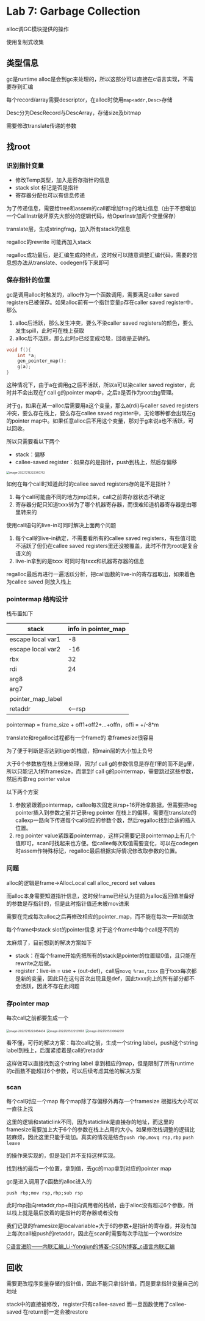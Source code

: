 # Lab 7: Garbage Collection

alloc调GC模块提供的操作

使用复制式收集

## 类型信息

gc是runtime alloc是会到gc来处理的，所以这部分可以直接在c语言实现，不需要存到汇编

每个record/array需要descriptor，在alloc时使用`map<addr,Desc>`存储

Desc分为DescRecord与DescArray，存储size及bitmap

需要修改translate传递的参数

## 找root

### 识别指针变量

- 修改Temp类型，加入是否存指针的信息
- stack slot 标记是否是指针
- 寄存器分配也可以有信息传递

为了传递信息，需要给tree和assem的call都增加frag的地址信息（由于不想增加一个CallInstr破坏原先大部分的逻辑代码，给OperInstr加两个变量保存）

translate层，生成stringfrag，加入所有stack的信息

regalloc的rewrite 可能再加入stack

regalloc成功最后，是汇编生成的终点，这时候可以随意调整汇编代码，需要的信息想办法从translate、codegen传下来即可

### 保存指针的位置

gc是调用alloc时触发的，alloc作为一个函数调用，需要满足caller saved registers已被保存。如果alloc前有一个指针变量p存在caller saved register中，那么

1. alloc后活跃，那么发生冲突，要么不染caller saved registers的颜色，要么发生spill，此时可在栈上获取
2. alloc后不活跃，那么此时p已经变成垃圾，回收是正确的。

```c++
void f(){
	int *a;
    gen_pointer_map();
    g(a);
}
```

这种情况下，由于a在调用g之后不活跃，所以a可以染caller saved register，此时并不会出现在f call g的pointer map中，之后a是否作为root由g管理。

对于g，如果在某一alloc后需要用a这个变量，那么a(rdi)与caller saved registers冲突，要么存在栈上，要么存在callee saved register中，无论哪种都会出现在g的pointer map中。如果任意alloc后不用这个变量，那对于g来说a也不活跃，可以回收。

所以只需要看以下两个

- stack：偏移
- callee-saved register：如果存的是指针，push到栈上，然后存偏移

<img src="C:\Users\Shen\AppData\Roaming\Typora\typora-user-images\image-20221215222340742.png" alt="image-20221215222340742" style="zoom:50%;" />

如何在每个call时知道此时的callee saved registers存的是不是指针？

1. 每个call可能由不同的地方jmp过来，call之前寄存器状态不确定
2. 寄存器分配只知道txxx转为了哪个机器寄存器，而很难知道机器寄存器是由哪里转来的

使用call语句的live-in可同时解决上面两个问题

1. 每个call的live-in确定，不需要看所有的callee saved registers，有些值可能不活跃了但仍在callee saved registers里还没被覆盖，此时不作为root是复合语义的
2. live-in拿到的是txxx 可同时有txxx和机器寄存器的信息

regalloc最后再进行一遍活跃分析，把call函数的live-in的寄存器取出，如果着色为callee saved 则放入栈上

### pointermap 结构设计

栈布置如下

| stack             | info in pointer_map |
| ----------------- | ------------------- |
| escape local var1 | -8                  |
| escape local var2 | -16                 |
| rbx               | 32                  |
| rdi               | 24                  |
| arg8              |                     |
| arg7              |                     |
| pointer_map_label |                     |
| retaddr           | <--rsp              |

pointermap = frame_size + off1+off2+...+offn，offi = +/-8*m

translate和regalloc过程都有一个frame的 拿framesize很容易

为了便于判断是否达到tiger的栈底，把main层的大小加上负号

大于6个参数放在栈上很难处理，因为f call g的参数信息是存在f里的而不是g里，所以只能记入f的framesize，而拿到f call g的pointermap，需要跳过这些参数，然后再拿reg pointer value

以下两个方案

1. 参数紧跟着pointermap，callee每次固定从rsp+16开始拿数据，但需要把reg pointer插入到参数之前并记录reg pointer 在栈上的偏移，需要在translate的callexp一路向下传递每个call对应的参数个数，然后regalloc找到合适的插入位置。
2. reg pointer value紧跟着pointermap，这样只需要记录pointermap上有几个值即可，scan时找起来也方便。但callee每次取值需要变化，可以在codegen时assem作特殊标记，regalloc最后根据实际情况修改取参数的位置。

### 问题

alloc的逻辑是frame->AllocLocal  call alloc_record  set values

而alloc本身需要知道指针信息，这时候frame已经认为提前为alloc返回值准备好的参数是存指针的，但是此时指针值还未被mov进来

需要在完成每次alloc之后再修改相应的pointer_map，而不能在每次一开始就改

每个frame中stack slot的pointer信息 对于这个frame中每个call是不同的

太麻烦了，目前想到的解决方案如下

- stack：在每个frame开始先把所有的stack是pointer的位置赋0值，且只能在rewrite之后做。
- register：live-in = use + (out-def)，call后`movq %rax,txxx` 由于txxx每次都是新的变量，因此只在这句首次出现且是def，因此txxx向上的所有部分都不会活跃，因此不存在此问题

### 存pointer map

每次call之前都要生成一个

<img src="C:\Users\Shen\AppData\Roaming\Typora\typora-user-images\image-20221215222454434.png" alt="image-20221215222454434" style="zoom:50%;" />

<img src="C:\Users\Shen\AppData\Roaming\Typora\typora-user-images\image-20221215222121693.png" alt="image-20221215222121693" style="zoom:50%;" />

<img src="C:\Users\Shen\AppData\Roaming\Typora\typora-user-images\image-20221215230042051.png" alt="image-20221215230042051" style="zoom:50%;" />

看不懂，可行的解决方案：每次call之前，生成一个string label，push这个string label到栈上，后面紧接着是call的retaddr

这样做可以直接找到这个string label 拿到相应的map，但是限制了所有runtime的c函数不能超过6个参数，可以后续考虑其他的解决方案

### scan

每个call对应一个map  每个map除了存偏移外再存一个framesize 根据栈大小可以一直往上找

这里的逻辑和staticlink不同，因为staticlink是直接存的地址，而这里的framesize需要加上大于6个的参数在栈上占用的大小。如果修改栈调整的逻辑比较麻烦，因此这里只能手动加。真实的情况是结合`push rbp,movq rsp,rbp` `push` `leave`

的操作来实现的，但是我们并不支持这样实现。

找到栈的最后一个位置，拿到值，去gc的map拿到对应的pointer map

gc是进入调用了c函数的alloc进入的

`push rbp;mov rsp,rbp;sub rsp`

此时rbp指向retaddr,rbp+8指向调用者的栈帧，由于alloc没有超过6个参数，所以栈上就是最后放着的是指针的寄存器或者没有

我们记录的framesize是localvariable+大于6的参数+是指针的寄存器，并没有加上每次call被push的retaddr，因此在scan时需要每次手动加一个wordsize

[C语言进阶——内联汇编_Li-Yongjun的博客-CSDN博客_c语言内联汇编](https://blog.csdn.net/lyndon_li/article/details/118471845)

## 回收

需要更改程序变量存储的指针值，因此不能只拿指针值，而是要拿指针变量自己的地址

stack中的直接被修改，register只有callee-saved 而一旦函数使用了callee-saved  在return前一定会被restore
